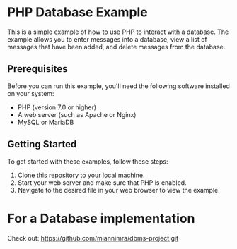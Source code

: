 # PHP Database Example

This is a simple example of how to use PHP to interact with a database. The example allows you to enter messages into a database, view a list of messages that have been added, and delete messages from the database.

## Prerequisites

Before you can run this example, you'll need the following software installed on your system:

- PHP (version 7.0 or higher)
- A web server (such as Apache or Nginx)
- MySQL or MariaDB

## Getting Started

To get started with these examples, follow these steps:

1. Clone this repository to your local machine.
2. Start your web server and make sure that PHP is enabled.
3. Navigate to the desired file in your web browser to view the example.

# For a Database implementation 
Check out: https://github.com/miannimra/dbms-project.git
